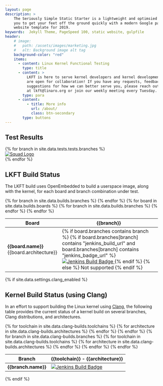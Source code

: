 ```yaml
---
layout: page
description: >
    The Seriously Simple Static Starter is a lightweight and optimsied Jekyll theme. This theme allows
    you to get your feet off the ground quickly with a modern Google pagespeed 100 out-of-the-box
    website template for 2019.
keywords:  Jekyll Theme, PageSpeed 100, static website, gulpfile
header:
    # image:
    #   path: /assets/images/marketing.jpg
    #   alt: Background image alt tag
    background-color: "red"
    items:
      - content: Linux Kernel Functional Testing
        type: title
      - content: >
          LKFT is here to serve kernel developers and kernel development. We
          are open for collaboration! If you have any requests, feedback, or
          suggestions for how we can better serve you, please reach out to us
          at lkft@linaro.org or join our weekly meeting every Tuesday.
        type: para
      - content:
          - title: More info
            url: /about/
            class: btn-secondary
        type: buttons
---
```


## Test Results
<div class="row test_results">
{% for branch in site.data.tests.tests.branches %}
<div class="col-12 col-md-4">
    <a href="{{branch.squad_url}}">
        <img src="{{branch.squad_url}}badge" alt="Squad Logo" />
    </a>
</div>
{% endfor %}
</div>

## LKFT Build Status
The LKFT build uses OpenEmbedded to build a userspace image, along with the
kernel, for each board and branch combination under test.
<table class="table table-responsive table-boards">
<thead><tr>
<th>Board</th>
{% for branch in site.data.builds.branches %}
    <th>{{branch}}</th>
{% endfor %}
</tr></thead>
<tbody>
{% for board in site.data.builds.boards %}
    <tr>
        <td>
            <strong>{{board.name}}</strong>
            <br />
            {{board.architecture}}
        </td>
        {% for branch in site.data.builds.branches %}
            <td>
                {% if board.branches contains branch %}
                    {% if board.branches[branch] contains "jenkins_build_url" and
                          board.branches[branch] contains "jenkins_badge_url" %}
                        <a href="{{board.branches[branch].jenkins_build_url}}">
                            <img src="{{board.branches[branch].jenkins_badge_url}}"
                            alt="Jenkins Build Badge" />
                        </a>
                    {% endif %}
                {% else %}
                    Not supported
                {% endif %}
            </td>
        {% endfor %}
    </tr>
{% endfor %}
</tbody>
</table>

{% if site.data.settings.clang_enabled %}
## Kernel Build Status (using Clang)
In an effort to support building the Linux kernel using <a
href="https://clang.llvm.org/">Clang</a>, the following table provides the
current status of a kernel build on several branches, Clang distributions, and
architectures.
<table class="table-responsive table-boards">
<thead>
  <tr>
    <th>Branch</th>
    {% for toolchain in site.data.clang-builds.toolchains %}
      {% for architecture in site.data.clang-builds.architectures %}
        <th>{{toolchain}} - {{architecture}}</th>
      {% endfor %}
    {% endfor %}
  </tr>
</thead>
<tbody>
{% for branch in site.data.clang-builds.branches %}
  <tr>
    <td>
      <strong>{{branch.name}}</strong>
    </td>
    {% for toolchain in site.data.clang-builds.toolchains %}
      {% for architecture in site.data.clang-builds.architectures %}
        <td>
          <a href="{{branch[toolchain][architecture].jenkins_build_url}}">
            <img src="{{branch[toolchain][architecture].jenkins_badge_url}}"
            alt="Jenkins Build Badge" />
          </a>
        </td>
      {% endfor %}
    {% endfor %}
  </tr>
{% endfor %}
</tbody>
</table>
{% endif %}
